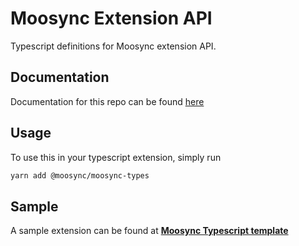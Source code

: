 # Moosync Extension API

Typescript definitions for Moosync extension API.

## Documentation

Documentation for this repo can be found [here](https://moosync.cf/docs/extensions_api/index.html)

## Usage

To use this in your typescript extension, simply run

``` bash
yarn add @moosync/moosync-types
```

## Sample

A sample extension can be found at **[Moosync Typescript template](https://github.com/Moosync/extension-typescript-template)**

